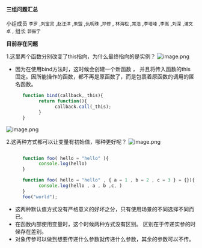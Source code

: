 #### 三组问题汇总 

小组成员 `李罗` ,`刘宝灵` ,`赵汪洋` ,`朱盟` ,`仇明珠` ,`邓修` , `林海松` ,`常浩` ,`李培峰` ,`李嵩` ,`刘深` ,`浦文卓` , 组长 `郭振宁`

**目前存在问题**

1.这里两个函数分别改变了this指向，为什么最终指向的是实例？
![image.png](https://upload-images.jianshu.io/upload_images/18442274-cfdbcb792366c2c8.png?imageMogr2/auto-orient/strip%7CimageView2/2/w/1240)

* 因为在使用bind方法时，这时候会创建一个新函数 ， 并且将传入函数的this固定。因所能操作的函数，都不再是原函数了，而是包裹着原函数的调用的匿名函数。
```javascript
      function bind(callback,_this){
            return function(){      
                  callback.call(_this);
            }  
      }
```

![image.png](https://upload-images.jianshu.io/upload_images/18442274-763af1f8f15ecb84.png?imageMogr2/auto-orient/strip%7CimageView2/2/w/1240)

2.这两种方式都可以让变量有初始值，哪种更好呢？
![image.png](https://upload-images.jianshu.io/upload_images/18464133-2583b5911d7b91ff.jpg?imageMogr2/auto-orient/)

```javascript

      function foo( hello = "hello" ){
            console.log(hello)
      }

      function foo( hello = "hello" , { a = 1 , b = 2 , c = 3 } = {}){
            console.log(hello , a , b ,c, )
      }
      foo("world");

```

* 这两种默认值方式没有严格意义的好坏之分，只有使用场景的不同选择不同而已。
* 在函数内部使用变量时，这个时候两种方式没有区别。 区别在于传递实参的时候存在差别。
* 对象传参可以做到想要传递什么参数就传递什么参数，其余的参数可以不传。
